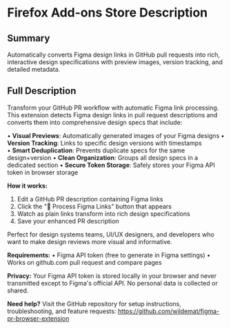 # Firefox Add-ons Store Description

## Summary

Automatically converts Figma design links in GitHub pull requests into rich, interactive design specifications with preview images, version tracking, and detailed metadata.

## Full Description

Transform your GitHub PR workflow with automatic Figma link processing. This extension detects Figma design links in pull request descriptions and converts them into comprehensive design specs that include:

• **Visual Previews**: Automatically generated images of your Figma designs
• **Version Tracking**: Links to specific design versions with timestamps  
• **Smart Deduplication**: Prevents duplicate specs for the same design+version
• **Clean Organization**: Groups all design specs in a dedicated section
• **Secure Token Storage**: Safely stores your Figma API token in browser storage

**How it works:**

1. Edit a GitHub PR description containing Figma links
2. Click the "🎨 Process Figma Links" button that appears
3. Watch as plain links transform into rich design specifications
4. Save your enhanced PR description

Perfect for design systems teams, UI/UX designers, and developers who want to make design reviews more visual and informative.

**Requirements:**
• Figma API token (free to generate in Figma settings)
• Works on github.com pull request and compare pages

**Privacy:**
Your Figma API token is stored locally in your browser and never transmitted except to Figma's official API. No personal data is collected or shared.

**Need help?**
Visit the GitHub repository for setup instructions, troubleshooting, and feature requests: https://github.com/wildemat/figma-pr-browser-extension
